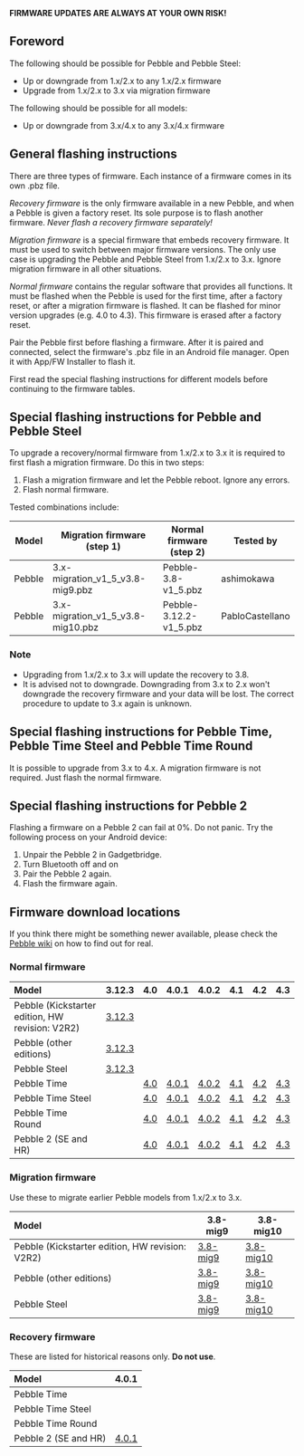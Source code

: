 **FIRMWARE UPDATES ARE ALWAYS AT YOUR OWN RISK!**

## Foreword
The following should be possible for Pebble and Pebble Steel:
* Up or downgrade from 1.x/2.x to any 1.x/2.x firmware
* Upgrade from 1.x/2.x to 3.x via migration firmware

The following should be possible for all models:
* Up or downgrade from 3.x/4.x to any 3.x/4.x firmware

## General flashing instructions
There are three types of firmware. Each instance of a firmware comes in its own .pbz file.

_Recovery firmware_ is the only firmware available in a new Pebble, and when a Pebble is given a factory reset. Its sole purpose is to flash another firmware. *Never flash a recovery firmware separately!*

_Migration firmware_ is a special firmware that embeds recovery firmware. It must be used to switch between major firmware versions. The only use case is upgrading the Pebble and Pebble Steel from 1.x/2.x to 3.x. Ignore migration firmware in all other situations.

_Normal firmware_ contains the regular software that provides all functions. It must be flashed when the Pebble is used for the first time, after a factory reset, or after a migration firmware is flashed. It can be flashed for minor version upgrades (e.g. 4.0 to 4.3). This firmware is erased after a factory reset.

Pair the Pebble first before flashing a firmware. After it is paired and connected, select the firmware's .pbz file in an Android file manager. Open it with App/FW Installer to flash it.

First read the special flashing instructions for different models before continuing to the firmware tables.

## Special flashing instructions for Pebble and Pebble Steel
To upgrade a recovery/normal firmware from 1.x/2.x to 3.x it is required to first flash a migration firmware. Do this in two steps:

1. Flash a migration firmware and let the Pebble reboot. Ignore any errors.
2. Flash normal firmware.

Tested combinations include:

| Model  | Migration firmware (step 1)       | Normal firmware (step 2) | Tested by       |
|--------|-----------------------------------|------------------------- |-----------------|
| Pebble | 3.x-migration_v1_5_v3.8-mig9.pbz  | Pebble-3.8-v1_5.pbz      | ashimokawa      |
| Pebble | 3.x-migration_v1_5_v3.8-mig10.pbz | Pebble-3.12.2-v1_5.pbz   | PabloCastellano |

### Note
* Upgrading from 1.x/2.x to 3.x will update the recovery to 3.8.
* It is advised not to downgrade. Downgrading from 3.x to 2.x won't downgrade the recovery firmware and your data will be lost. The correct procedure to update to 3.x again is unknown.

## Special flashing instructions for Pebble Time, Pebble Time Steel and Pebble Time Round
It is possible to upgrade from 3.x to 4.x. A migration firmware is not required. Just flash the normal firmware.

## Special flashing instructions for Pebble 2
Flashing a firmware on a Pebble 2 can fail at 0%. Do not panic. Try the following process on your Android device:
1. Unpair the Pebble 2 in Gadgetbridge.
2. Turn Bluetooth off and on
3. Pair the Pebble 2 again.
4. Flash the firmware again.

## Firmware download locations
If you think there might be something newer available, please check the [Pebble wiki](http://www.pebbledev.org/wiki/Firmware_Updates/) on how to find out for real.

### Normal firmware

| Model                                           | 3.12.3     | 4.0     | 4.0.1     | 4.0.2     | 4.1     | 4.2     | 4.3     |
|:----------------------------------------------  | ---------- | ------- | --------- | --------- | ------- | ------- | ------- |
| Pebble (Kickstarter edition, HW revision: V2R2) | [3.12.3](https://pebblefw.s3.amazonaws.com/pebble/ev2_4/release-v3.8/pbz/Pebble-3.12.3-ev2_4.pbz)  |         |           |           |         |         |         |
| Pebble (other editions)                         | [3.12.3](https://pebblefw.s3.amazonaws.com/pebble/v1_5/release-v3.8/pbz/Pebble-3.12.3-v1_5.pbz) |         |           |           |         |         |         |
| Pebble Steel                                    | [3.12.3](https://pebblefw.s3.amazonaws.com/pebble/v2_0/release-v3.8/pbz/Pebble-3.12.3-v2_0.pbz)  |         |           |           |         |         |         |
| Pebble Time                                     |            | [4.0](https://pebblefw.s3.amazonaws.com/pebble/snowy_dvt/release-v3.8/pbz/Pebble-4.0-snowy_dvt.pbz) | [4.0.1](https://pebblefw.s3.amazonaws.com/pebble/snowy_dvt/release-v3.8/pbz/Pebble-4.0.1-snowy_dvt.pbz) | [4.0.2](https://pebblefw.s3.amazonaws.com/pebble/snowy_dvt/release-v3.8/pbz/Pebble-4.0.2-snowy_dvt.pbz) | [4.1](https://pebblefw.s3.amazonaws.com/pebble/snowy_dvt/release-v3.8/pbz/Pebble-4.1-snowy_dvt.pbz) | [4.2](https://pebblefw.s3.amazonaws.com/pebble/snowy_dvt/release-v3.8/pbz/Pebble-4.2-snowy_dvt.pbz) | [4.3](https://pebblefw.s3.amazonaws.com/pebble/snowy_dvt/release-v3.8/pbz/Pebble-4.3-snowy_dvt.pbz) |
| Pebble Time Steel                               |            | [4.0](https://pebblefw.s3.amazonaws.com/pebble/snowy_s3/release-v3.8/pbz/Pebble-4.0-snowy_s3.pbz) | [4.0.1](https://pebblefw.s3.amazonaws.com/pebble/snowy_s3/release-v3.8/pbz/Pebble-4.0.1-snowy_s3.pbz) | [4.0.2](https://pebblefw.s3.amazonaws.com/pebble/snowy_s3/release-v3.8/pbz/Pebble-4.0.2-snowy_s3.pbz) | [4.1](https://pebblefw.s3.amazonaws.com/pebble/snowy_s3/release-v3.8/pbz/Pebble-4.1-snowy_s3.pbz) | [4.2](https://pebblefw.s3.amazonaws.com/pebble/snowy_s3/release-v3.8/pbz/Pebble-4.2-snowy_s3.pbz) | [4.3](https://pebblefw.s3.amazonaws.com/pebble/snowy_s3/release-v3.8/pbz/Pebble-4.3-snowy_s3.pbz) |
| Pebble Time Round                               |            | [4.0](https://pebblefw.s3.amazonaws.com/pebble/spalding/release-v3.8/pbz/Pebble-4.0-spalding.pbz) | [4.0.1](https://pebblefw.s3.amazonaws.com/pebble/spalding/release-v3.8/pbz/Pebble-4.0.1-spalding.pbz) | [4.0.2](https://pebblefw.s3.amazonaws.com/pebble/spalding/release-v3.8/pbz/Pebble-4.0.2-spalding.pbz) | [4.1](https://pebblefw.s3.amazonaws.com/pebble/spalding/release-v3.8/pbz/Pebble-4.1-spalding.pbz) | [4.2](https://pebblefw.s3.amazonaws.com/pebble/spalding/release-v3.8/pbz/Pebble-4.2-spalding.pbz) | [4.3](https://pebblefw.s3.amazonaws.com/pebble/spalding/release-v3.8/pbz/Pebble-4.3-spalding.pbz) |
| Pebble 2 (SE and HR)                            |            | [4.0](https://pebblefw.s3.amazonaws.com/pebble/silk/release-v3.8/pbz/Pebble-4.0-silk.pbz) | [4.0.1](https://pebblefw.s3.amazonaws.com/pebble/silk/release-v3.8/pbz/Pebble-4.0.1-silk.pbz) | [4.0.2](https://pebblefw.s3.amazonaws.com/pebble/silk/release-v3.8/pbz/Pebble-4.0.2-silk.pbz) | [4.1](https://pebblefw.s3.amazonaws.com/pebble/silk/release-v3.8/pbz/Pebble-4.1-silk.pbz) | [4.2](https://pebblefw.s3.amazonaws.com/pebble/silk/release-v3.8/pbz/Pebble-4.2-silk.pbz) | [4.3](https://pebblefw.s3.amazonaws.com/pebble/silk/release-v3.8/pbz/Pebble-4.3-silk.pbz) |

### Migration firmware
Use these to migrate earlier Pebble models from 1.x/2.x to 3.x.

| Model                                           | 3.8-mig9 | 3.8-mig10 |
|:----------------------------------------------  | -------- | --------- |
| Pebble (Kickstarter edition, HW revision: V2R2) | [3.8-mig9](https://pebblefw.s3.amazonaws.com/pebble/ev2_4/release-v3.7/pbz/3.x-migration_ev2_4_v3.8-mig9.pbz) | [3.8-mig10](https://pebblefw.s3.amazonaws.com/pebble/ev2_4/release-v3.8/pbz/3.x-migration_ev2_4_v3.8-mig10.pbz) |
| Pebble (other editions)                         | [3.8-mig9](https://pebblefw.s3.amazonaws.com/pebble/v1_5/release-v3.7/pbz/3.x-migration_v1_5_v3.8-mig9.pbz) | [3.8-mig10](https://pebblefw.s3.amazonaws.com/pebble/v1_5/release-v3.8/pbz/3.x-migration_v1_5_v3.8-mig10.pbz) |
| Pebble Steel                                    | [3.8-mig9](https://pebblefw.s3.amazonaws.com/pebble/v2_0/release-v3.7/pbz/3.x-migration_v2_0_v3.8-mig9.pbz) | [3.8-mig10](https://pebblefw.s3.amazonaws.com/pebble/v2_0/release-v3.8/pbz/3.x-migration_v2_0_v3.8-mig10.pbz) |

### Recovery firmware
These are listed for historical reasons only. **Do not use**.

| Model                                           | 4.0.1 |
|:----------------------------------------------  | ----- |
| Pebble Time                                     | |
| Pebble Time Steel                               | |
| Pebble Time Round                               | |
| Pebble 2 (SE and HR)                            | [4.0.1](https://pebblefw.s3.amazonaws.com/pebble/silk/release-v3.8/pbz/recovery_silk_v4.0.1-prf6.pbz) |